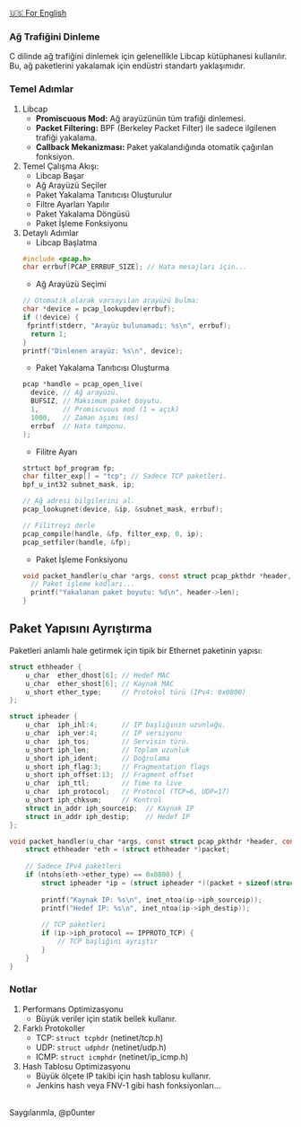 <a href="https://github.com/trycatchh/protecton_defender/blob/documents/English/Listenin%20Network%20Traffic.md">🇺🇸 For English</a>

### Ağ Trafiğini Dinleme
C dilinde ağ trafiğini dinlemek için gelenellikle Libcap kütüphanesi kullanılır. Bu, ağ paketlerini yakalamak için endüstri standartı yaklaşımıdır.

### Temel Adımlar
1. Libcap
   - **Promiscuous Mod:** Ağ arayüzünün tüm trafiği dinlemesi.
   - **Packet Filtering:** BPF (Berkeley Packet Filter) ile sadece ilgilenen trafiği yakalama.
   - **Callback Mekanizması:** Paket yakalandığında otomatik çağırılan fonksiyon.
2. Temel Çalışma Akışı:
   - Libcap Başar
   - Ağ Arayüzü Seçiler
   - Paket Yakalama Tanıtıcısı Oluşturulur
   - Filtre Ayarları Yapılır
   - Paket Yakalama Döngüsü
   - Paket İşleme Fonksiyonu
3. Detaylı Adımlar
   - Libcap Başlatma
   ```c
   #include <pcap.h>
   char errbuf[PCAP_ERRBUF_SIZE]; // Hata mesajları için...
   ```
   - Ağ Arayüzü Seçimi
   ```c
   // Otomatik olarak varsayılan arayüzü bulma:
   char *device = pcap_lookupdev(errbuf);
   if (!device) {
    fprintf(stderr, "Arayüz bulunamadı: %s\n", errbuf);
     return 1;
   }
   printf("Dinlenen arayüz: %s\n", device); 
   ```
   - Paket Yakalama Tanıtıcısı Oluşturma
   ```c
   pcap *handle = pcap_open_live(
     device, // Ağ arayüzü.
     BUFSIZ, // Maksimum paket boyutu.
     1,      // Promiscuous mod (1 = açık)
     1000,   // Zaman aşımı (ms)
     errbuf  // Hata tamponu.
   );
   ```
   - Filitre Ayarı
   ```c
   strtuct bpf_program fp;
   char filter_exp[] = "tcp"; // Sadece TCP paketleri.
   bpf_u_int32 subnet_mask, ip;

   // Ağ adresi bilgilerini al.
   pcap_lookupnet(device, &ip, &subnet_mask, errbuf);

   // Filitreyi derle
   pcap_compile(handle, &fp, filter_exp, 0, ip);
   pcap_setfiler(handle, &fp);
   ```
   - Paket İşleme Fonksiyonu
   ```c
   void packet_handler(u_char *args, const struct pcap_pkthdr *header, const u_char *packet) {
     // Paket işleme kodları...
     printf("Yakalanan paket boyutu: %d\n", header->len);
   }
   ```

## Paket Yapısını Ayrıştırma
Paketleri anlamlı hale getirmek için tipik bir Ethernet paketinin yapısı:
```c
struct ethheader {
    u_char  ether_dhost[6]; // Hedef MAC
    u_char  ether_shost[6]; // Kaynak MAC
    u_short ether_type;     // Protokol türü (IPv4: 0x0800)
};

struct ipheader {
    u_char  iph_ihl:4;      // IP başlığının uzunluğu.
    u_char  iph_ver:4;      // IP versiyonu
    u_char  iph_tos;        // Servisin türü.
    u_short iph_len;        // Toplam uzunluk
    u_short iph_ident;      // Doğrulama
    u_short iph_flag:3;     // Fragmentation flags
    u_short iph_offset:13;  // Fragment offset
    u_char  iph_ttl;        // Time to live
    u_char  iph_protocol;   // Protocol (TCP=6, UDP=17)
    u_short iph_chksum;     // Kontrol
    struct in_addr iph_sourceip;  // Kaynak IP
    struct in_addr iph_destip;    // Hedef IP
};

void packet_handler(u_char *args, const struct pcap_pkthdr *header, const u_char *packet) {
    struct ethheader *eth = (struct ethheader *)packet;
    
    // Sadece IPv4 paketleri
    if (ntohs(eth->ether_type) == 0x0800) {
        struct ipheader *ip = (struct ipheader *)(packet + sizeof(struct ethheader));
        
        printf("Kaynak IP: %s\n", inet_ntoa(ip->iph_sourceip));
        printf("Hedef IP: %s\n", inet_ntoa(ip->iph_destip));
        
        // TCP paketleri
        if (ip->iph_protocol == IPPROTO_TCP) {
            // TCP başlığını ayrıştır
        }
    }
}
```

### Notlar
1. Performans Optimizasyonu
   - Büyük veriler için statik bellek kullanır.
2. Farklı Protokoller
   - TCP: ```struct tcphdr``` (netinet/tcp.h)
   - UDP: ```struct udphdr``` (netinet/udp.h)
   - ICMP: ```struct icmphdr``` (netinet/ip_icmp.h)
3. Hash Tablosu Optimizasyonu
   - Büyük ölçete IP takibi için hash tablosu kullanır.
   - Jenkins hash veya FNV-1 gibi hash fonksiyonları...
  
<br>Saygılarımla, @p0unter 
